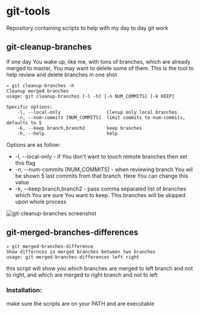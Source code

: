 git-tools
=========

Repository containing scripts to help with my day to day git work

git-cleanup-branches
--------------------

If one day You wake up, like me, with tons of branches, which are already merged to master, You may want to delete some of them. 
This is the tool to help review and delete branches in one shot

```
➭ git cleanup-branches -h
Cleanup merged branches
usage: git cleanup-branches [-l -h] [-n NUM_COMMITS] [-k KEEP]

Specific options:
    -l, --local-only                 Clenup only local branches
    -n, --num-commits [NUM_COMMITS]  limit commits to num-commits, defaults to 5
    -k, --keep branch,branch2        keep branches
    -h, --help                       help
```

Options are as follow:
* -l, --local-only - if You don't want to touch remote branches then set this flag
* -n, --num-commits [NUM_COMMITS] - when reviewing branch You wil be shown 5 last commits from that branch. Here You can change this value
* -k, --keep branch,branch2 - pass comma separated list of branches which You are sure You want to keep. This branches will be skipped upon whole process

![git-cleanup-branches screenshot](https://raw2.github.com/aarek/git-tools/master/img/screenshot-git-cleanup-branches1.png "git-cleanup-branches screenshot")

git-merged-branches-differences
-------------------------------

```
➭ git merged-branches-difference
Show differnces in merged branches between two branches
usage: git merged-branches-differences left right
```

this script will show you which branches are merged to left branch and not to right, and which are merged to right branch and not to left


### Installation:
make sure the scripts are on your PATH and are executable
